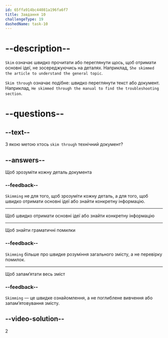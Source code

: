 ```yaml
---
id: 65ffa914bc44081a196fa6f7
title: Завдання 10
challengeType: 19
dashedName: task-10
---
```


# --description--

`Skim` означає швидко прочитати або переглянути щось, щоб отримати основні ідеї, не зосереджуючись на деталях. Наприклад, `She skimmed the article to understand the general topic`.

`Skim through` означає подібне: швидко переглянути текст або документ. Наприклад, `He skimmed through the manual to find the troubleshooting section`.

# --questions--

## --text--

З якою метою хтось `skim through` технічний документ?

## --answers--

Щоб зрозуміти кожну деталь документа

### --feedback--

`Skimming` не для того, щоб зрозуміти кожну деталь, а для того, щоб швидко отримати основні ідеї або знайти конкретну інформацію.

---

Щоб швидко отримати основні ідеї або знайти конкретну інформацію

---

Щоб знайти граматичні помилки

### --feedback--

`Skimming` більше про швидке розуміння загального змісту, а не перевірку помилок.

---

Щоб запам’ятати весь зміст

### --feedback--

`Skimming` — це швидке ознайомлення, а не поглиблене вивчення або запам’ятовування змісту.

## --video-solution--

2
